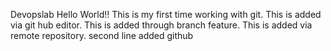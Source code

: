 Devopslab
Hello World!!
This is my first time working with git.
This is added via git hub editor.
This is added through branch feature.
This is added via remote repository.
second line added github
